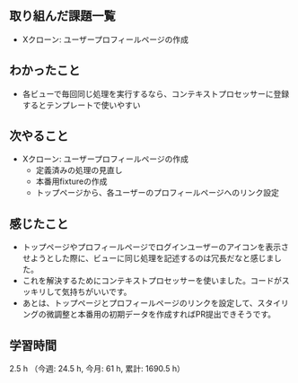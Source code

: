## 取り組んだ課題一覧
- Xクローン: ユーザープロフィールページの作成

## わかったこと
- 各ビューで毎回同じ処理を実行するなら、コンテキストプロセッサーに登録するとテンプレートで使いやすい    
    
## 次やること
- Xクローン: ユーザープロフィールページの作成 
    - 定義済みの処理の見直し
    - 本番用fixtureの作成
    - トップページから、各ユーザーのプロフィールページへのリンク設定

## 感じたこと
- トップページやプロフィールページでログインユーザーのアイコンを表示させようとした際に、ビューに同じ処理を記述するのは冗長だなと感じました。
- これを解決するためにコンテキストプロセッサーを使いました。コードがスッキリして気持ちがいいです。
- あとは、トップページとプロフィールページのリンクを設定して、スタイリングの微調整と本番用の初期データを作成すればPR提出できそうです。        

## 学習時間
2.5 h （今週: 24.5 h, 今月: 61 h, 累計: 1690.5 h）